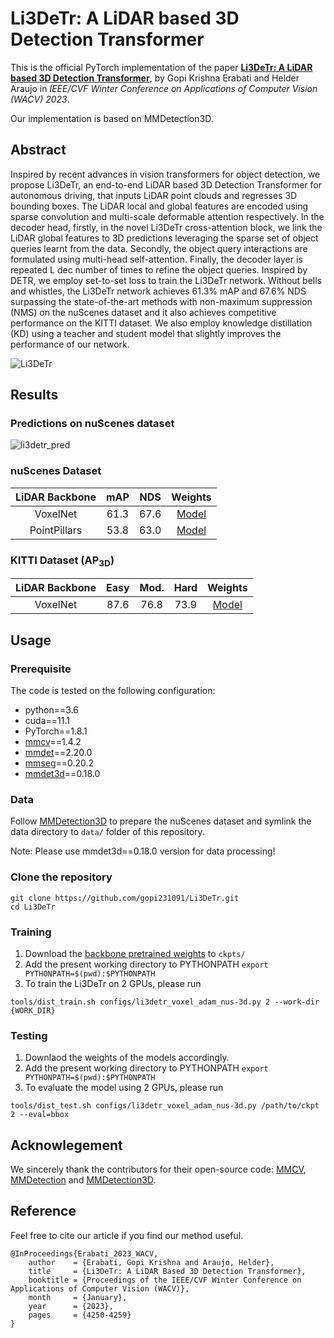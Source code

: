 # Li3DeTr: A LiDAR based 3D Detection Transformer

This is the official PyTorch implementation of the paper **[Li3DeTr: A LiDAR based 3D Detection Transformer](https://openaccess.thecvf.com/content/WACV2023/papers/Erabati_Li3DeTr_A_LiDAR_Based_3D_Detection_Transformer_WACV_2023_paper.pdf)**, by Gopi Krishna Erabati and Helder Araujo in *IEEE/CVF Winter Conference on Applications of Computer Vision (WACV) 2023*.

Our implementation is based on MMDetection3D.

## Abstract
Inspired by recent advances in vision transformers for object detection, we propose Li3DeTr, an end-to-end LiDAR based 3D Detection Transformer for autonomous driving, that inputs LiDAR point clouds and regresses 3D bounding boxes. The LiDAR local and global features are encoded using sparse convolution and multi-scale deformable attention respectively. In the decoder head, firstly, in the novel Li3DeTr cross-attention block, we link the LiDAR global features to 3D predictions leveraging the sparse set of object queries learnt from the data. Secondly, the object query interactions are formulated using multi-head self-attention. Finally, the decoder layer is repeated L dec number of times to refine the object queries. Inspired by DETR, we employ set-to-set loss to train the Li3DeTr network. Without bells and whistles, the Li3DeTr network achieves 61.3% mAP and 67.6% NDS surpassing the state-of-the-art methods with non-maximum suppression (NMS) on the nuScenes dataset and it also achieves competitive performance on the KITTI dataset. We also employ knowledge distillation (KD) using a teacher and student model that slightly improves the performance of our network.

![Li3DeTr](https://user-images.githubusercontent.com/22390149/198293675-5cc61685-d50f-434c-8c85-a1cb94f4da6b.png)

## Results

### Predictions on nuScenes dataset

![li3detr_pred](https://user-images.githubusercontent.com/22390149/198314047-d9e8c3b1-1eb4-4a65-a73e-71eda4101156.gif)

### nuScenes Dataset

| LiDAR Backbone | mAP | NDS | Weights |
| :---------: | :----: |:----: | :------: |
| VoxelNet | 61.3 | 67.6 | [Model](https://drive.google.com/file/d/1C_aBs9uyghA26T3nFoLQMg-4L97FA-Vo/view?usp=sharing) |
| PointPillars | 53.8 | 63.0 | [Model](https://drive.google.com/file/d/1IQ8tko4LY-kgLDHb7OKdJxjdPP4IRTTG/view?usp=sharing) |

### KITTI Dataset (AP<sub>3D</sub>)

| LiDAR Backbone | Easy | Mod. | Hard | Weights |
| :---------: | :----: | :----: |:----: | :------: |
| VoxelNet | 87.6 | 76.8 | 73.9 | [Model](https://drive.google.com/file/d/1PsKu-yOY0EJJSLzgNB0IJCoPLt-jm3A_/view?usp=sharing) |

## Usage

### Prerequisite

The code is tested on the following configuration:
- python==3.6
- cuda==11.1
- PyTorch==1.8.1
- [mmcv](https://github.com/open-mmlab/mmcv)==1.4.2
- [mmdet](https://github.com/open-mmlab/mmdetection)==2.20.0
- [mmseg](https://github.com/open-mmlab/mmsegmentation)==0.20.2
- [mmdet3d](https://github.com/open-mmlab/mmdetection3d)==0.18.0

### Data
Follow [MMDetection3D](https://mmdetection3d.readthedocs.io/en/latest/data_preparation.html) to prepare the nuScenes dataset and symlink the data directory to `data/` folder of this repository.

Note: Please use mmdet3d==0.18.0 version for data processing!

### Clone the repository
```
git clone https://github.com/gopi231091/Li3DeTr.git
cd Li3DeTr
```

### Training

1. Download the [backbone pretrained weights](https://drive.google.com/drive/folders/1Ie3RdWH0jPfHkwjU5VL3OXNWSJGK1EzY?usp=sharing) to `ckpts/`
2. Add the present working directory to PYTHONPATH `export PYTHONPATH=$(pwd):$PYTHONPATH`
3. To train the Li3DeTr on 2 GPUs, please run

`tools/dist_train.sh configs/li3detr_voxel_adam_nus-3d.py 2 --work-dir {WORK_DIR}`

### Testing
1. Downlaod the weights of the models accordingly.
2. Add the present working directory to PYTHONPATH `export PYTHONPATH=$(pwd):$PYTHONPATH`
3. To evaluate the model using 2 GPUs, please run

`tools/dist_test.sh configs/li3detr_voxel_adam_nus-3d.py /path/to/ckpt 2 --eval=bbox`

## Acknowlegement
We sincerely thank the contributors for their open-source code: [MMCV](https://github.com/open-mmlab/mmcv), [MMDetection](https://github.com/open-mmlab/mmdetection) and [MMDetection3D](https://github.com/open-mmlab/mmdetection3d).

## Reference
Feel free to cite our article if you find our method useful.
```
@InProceedings{Erabati_2023_WACV,
    author    = {Erabati, Gopi Krishna and Araujo, Helder},
    title     = {Li3DeTr: A LiDAR Based 3D Detection Transformer},
    booktitle = {Proceedings of the IEEE/CVF Winter Conference on Applications of Computer Vision (WACV)},
    month     = {January},
    year      = {2023},
    pages     = {4250-4259}
}
```



